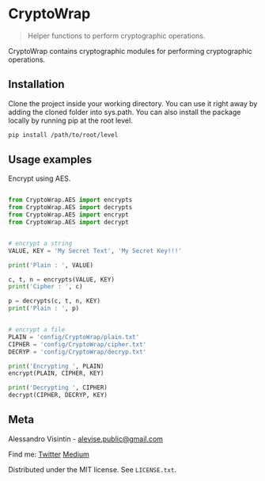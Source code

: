 # CryptoWrap
> Helper functions to perform cryptographic operations.

CryptoWrap contains cryptographic modules for performing cryptographic operations.

## Installation
Clone the project inside your working directory.
You can use it right away by adding the cloned folder into sys.path.
You can also install the package locally by running pip at the root level.
```sh
pip install /path/to/root/level
```

## Usage examples
Encrypt using AES.
```py

from CryptoWrap.AES import encrypts
from CryptoWrap.AES import decrypts
from CryptoWrap.AES import encrypt
from CryptoWrap.AES import decrypt


# encrypt a string
VALUE, KEY = 'My Secret Text', 'My Secret Key!!!'

print('Plain : ', VALUE)

c, t, n = encrypts(VALUE, KEY)
print('Cipher : ', c)

p = decrypts(c, t, n, KEY)
print('Plain : ', p)


# encrypt a file
PLAIN = 'config/CryptoWrap/plain.txt'
CIPHER = 'config/CryptoWrap/cipher.txt'
DECRYP = 'config/CryptoWrap/decryp.txt'

print('Encrypting ', PLAIN)
encrypt(PLAIN, CIPHER, KEY)

print('Decrypting ', CIPHER)
decrypt(CIPHER, DECRYP, KEY)

```

## Meta
Alessandro Visintin - alevise.public@gmail.com

Find me: [Twitter](https://twitter.com/analog_cs) [Medium](https://medium.com/@analog_cs)

Distributed under the MIT license. See ``LICENSE.txt``.
